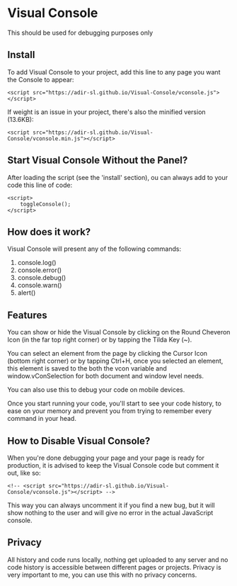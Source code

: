 # Visual Console
This should be used for debugging purposes only
## Install
To add Visual Console to your project, add this line to any page you want the Console to appear:
```
<script src="https://adir-sl.github.io/Visual-Console/vconsole.js"></script>
```


If weight is an issue in your project, there's also the minified version (13.6KB):
```
<script src="https://adir-sl.github.io/Visual-Console/vconsole.min.js"></script>
```
## Start Visual Console Without the Panel?
After loading the script (see the 'install' section), ou can always add to your code this line of code:
```
<script>
    toggleConsole();
</script>
```
## How does it work?
Visual Console will present any of the following commands:
1. console.log()
2. console.error()
3. console.debug()
4. console.warn()
5. alert()

## Features
You can show or hide the Visual Console by clicking on the Round Cheveron Icon (in the far top right corner) or by tapping the Tilda Key (~).

You can select an element from the page by clicking the Cursor Icon (bottom right corner) or by tapping Ctrl+H, once you selected an element, this element is saved to the both the vcon variable and window.vConSelection for both document and window level needs.

You can also use this to debug your code on mobile devices.

Once you start running your code, you'll start to see your code history, to ease on your memory and prevent you from trying to remember every command in your head.

## How to Disable Visual Console?
When you're done debugging your page and your page is ready for production, it is advised to keep the Visual Console code but comment it out, like so:
```
<!-- <script src="https://adir-sl.github.io/Visual-Console/vconsole.js"></script> -->
```
This way you can always uncomment it if you find a new bug, but it will show nothing to the user and will give no error in the actual JavaScript console.

## Privacy
All history and code runs locally, nothing get uploaded to any server and no code history is accessible between different pages or projects. Privacy is very important to me, you can use this with no privacy concerns.